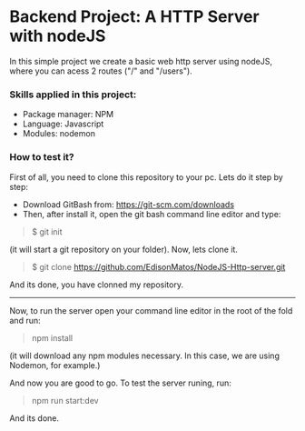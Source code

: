 # Backend Project: A HTTP Server with nodeJS

In this simple project we create a basic web http server using nodeJS, where you can acess 2 routes ("/" and "/users").

### Skills applied in this project:

- Package manager: NPM
- Language: Javascript
- Modules: nodemon

### How to test it?

First of all, you need to clone this repository to your pc. Lets do it step by step:

- Download GitBash from: https://git-scm.com/downloads
- Then, after install it, open the git bash command line editor and type:

> $ git init

(it will start a git repository on your folder). Now, lets clone it.

> $ git clone https://github.com/EdisonMatos/NodeJS-Http-server.git

And its done, you have clonned my repository.

---

Now, to run the server open your command line editor in the root of the fold and run:

> npm install

(it will download any npm modules necessary. In this case, we are using Nodemon, for example.)

And now you are good to go. To test the server runing, run:

> npm run start:dev

And its done.

